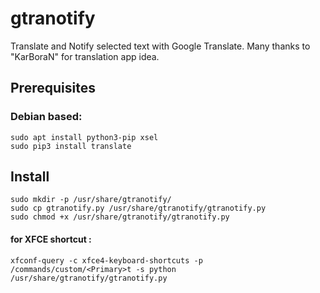 # gtranotify
Translate and Notify selected text with Google Translate. Many thanks to "KarBoraN" for translation app idea.

## Prerequisites

### Debian based:
```
sudo apt install python3-pip xsel
sudo pip3 install translate
```

## Install
```
sudo mkdir -p /usr/share/gtranotify/
sudo cp gtranotify.py /usr/share/gtranotify/gtranotify.py
sudo chmod +x /usr/share/gtranotify/gtranotify.py
```

#### for XFCE shortcut :
```
xfconf-query -c xfce4-keyboard-shortcuts -p /commands/custom/<Primary>t -s python /usr/share/gtranotify/gtranotify.py
```
